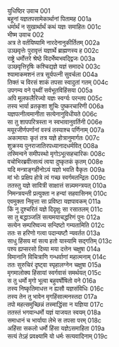 युधिष्ठिर उवाच	001    
बहूनां यज्ञतपसामेकार्थानां पितामह	001a  
धर्मार्थं न सुखार्थार्थं कथं यज्ञः समाहितः	001c  
भीष्म उवाच	002    
अत्र ते वर्तयिष्यामि नारदेनानुकीर्तितम्	002a  
उञ्छवृत्तेः पुरावृत्तं यज्ञार्थे ब्राह्मणस्य ह	002c  
राष्ट्रे धर्मोत्तरे श्रेष्ठे विदर्भेष्वभवद्द्विजः	003a  
उञ्छवृत्तिरृषिः कश्चिद्यज्ञे यज्ञं समादधे	003c  
श्यामाकमशनं तत्र सूर्यपत्नी सुवर्चला	004a  
तिक्तं च विरसं शाकं तपसा स्वादुतां गतम्	004c  
उपगम्य वने पृथ्वीं सर्वभूतविहिंसया	005a  
अपि मूलफलैरिज्यो यज्ञः स्वर्ग्यः परन्तप	005c  
तस्य भार्या व्रतकृशा शुचिः पुष्करचारिणी	006a  
यज्ञपत्नीत्वमानीता सत्येनानुविधीयते	006c  
सा तु शापपरित्रस्ता न स्वभावानुवर्तिनी	006e  
मयूरजीर्णपर्णानां वस्त्रं तस्याश्च पर्णिनाम्	007a  
अकामायाः कृतं तत्र यज्ञे होत्रानुमार्गतः	007c  
शुक्रस्य पुनराजातिरपध्यानादधर्मवित्	008a  
तस्मिन्वने समीपस्थो मृगोऽभूत्सहचारिकः	008c  
वचोभिरब्रवीत्सत्यं त्वया दुष्कृतकं कृतम्	008e  
यदि मन्त्राङ्गहीनोऽयं यज्ञो भवति वैकृतः	009a  
मां भोः प्रक्षिप होत्रे त्वं गच्छ स्वर्गमतन्द्रितः	009c  
ततस्तु यज्ञे सावित्री साक्षात्तं सन्न्यमन्त्रयत्	010a  
निमन्त्रयन्ती प्रत्युक्ता न हन्यां सहवासिनम्	010c  
एवमुक्ता निवृत्ता सा प्रविष्टा यज्ञपावकम्	011a  
किं नु दुश्चरितं यज्ञे दिदृक्षुः सा रसातलम्	011c  
सा तु बद्धाञ्जलिं सत्यमयाचद्धरिणं पुनः	012a  
सत्येन सम्परिष्वज्य सन्दिष्टो गम्यतामिति	012c  
ततः स हरिणो गत्वा पदान्यष्टौ न्यवर्तत	013a  
साधु हिंसय मां सत्य हतो यास्यामि सद्गतिम्	013c  
पश्य ह्यप्सरसो दिव्या मया दत्तेन चक्षुषा	014a  
विमानानि विचित्राणि गन्धर्वाणां महात्मनाम्	014c  
ततः सुरुचिरं दृष्ट्वा स्पृहालग्नेन चक्षुषा	015a  
मृगमालोक्य हिंसायां स्वर्गवासं समर्थयत्	015c  
स तु धर्मो मृगो भूत्वा बहुवर्षोषितो वने	016a  
तस्य निष्कृतिमाधत्त न ह्यसौ यज्ञसंविधिः	016c  
तस्य तेन तु भावेन मृगहिंसात्मनस्तदा	017a  
तपो महत्समुच्छिन्नं तस्माद्धिंसा न यज्ञिया	017c  
ततस्तं भगवान्धर्मो यज्ञं याजयत स्वयम्	018a  
समाधानं च भार्याया लेभे स तपसा परम्	018c  
अहिंसा सकलो धर्मो हिंसा यज्ञेऽसमाहिता	019a  
सत्यं तेऽहं प्रवक्ष्यामि यो धर्मः सत्यवादिनाम्	019c  


